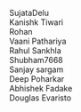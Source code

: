 SujataDelu
<br />
Kanishk Tiwari
<br />
Rohan
<br />
Vaani Pathariya
<br />
Rahul Sankhla
<br />
Shubham7668
<br />
Sanjay sargam
<br />
Deep Poharkar
<br />
Abhishek Fadake
<br />
Douglas Evaristo